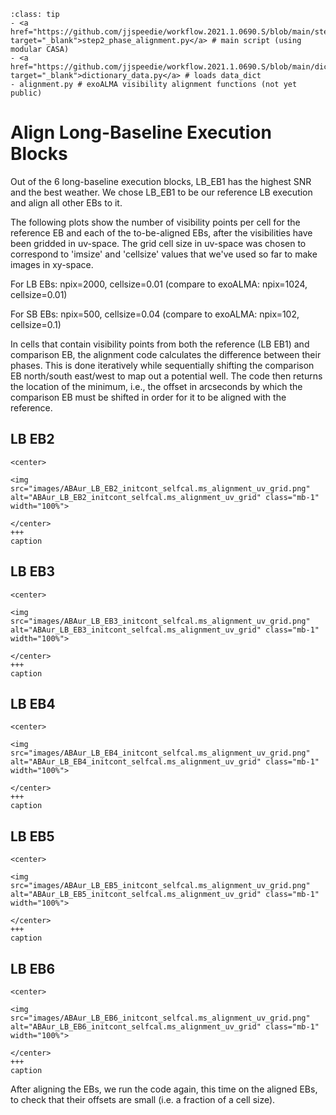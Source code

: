 `````{admonition} Scripts for **Step 2 - Phase alignment**:
:class: tip
- <a href="https://github.com/jjspeedie/workflow.2021.1.0690.S/blob/main/step2_phase_alignment.py" target="_blank">step2_phase_alignment.py</a> # main script (using modular CASA)
- <a href="https://github.com/jjspeedie/workflow.2021.1.0690.S/blob/main/dictionary_data.py" target="_blank">dictionary_data.py</a> # loads data_dict
- alignment.py # exoALMA visibility alignment functions (not yet public)
`````
<!-- https://github.com/jjspeedie/workflow.2021.1.0690.S/blob/main/alignment.py -->

# Align Long-Baseline Execution Blocks

Out of the 6 long-baseline execution blocks, LB_EB1 has the highest SNR and the best weather. We chose LB_EB1 to be our reference LB execution and align all other EBs to it.

The following plots show the number of visibility points per cell for the reference EB and each of the to-be-aligned EBs, after the visibilities have been gridded in uv-space. The grid cell size in uv-space was chosen to correspond to 'imsize' and 'cellsize' values that we've used so far to make images in xy-space.

For LB EBs: npix=2000, cellsize=0.01 (compare to exoALMA: npix=1024, cellsize=0.01)

For SB EBs: npix=500, cellsize=0.04 (compare to exoALMA: npix=102, cellsize=0.1)

In cells that contain visibility points from both the reference (LB EB1) and comparison EB, the alignment code calculates the difference between their phases. This is done iteratively while sequentially shifting the comparison EB north/south east/west to map out a potential well. The code then returns the location of the minimum, i.e., the offset in arcseconds by which the comparison EB must be shifted in order for it to be aligned with the reference.

## LB EB2

````{card}
<center>

<img src="images/ABAur_LB_EB2_initcont_selfcal.ms_alignment_uv_grid.png" alt="ABAur_LB_EB2_initcont_selfcal.ms_alignment_uv_grid" class="mb-1" width="100%">

</center>
+++
caption
````

## LB EB3

````{card}
<center>

<img src="images/ABAur_LB_EB3_initcont_selfcal.ms_alignment_uv_grid.png" alt="ABAur_LB_EB3_initcont_selfcal.ms_alignment_uv_grid" class="mb-1" width="100%">

</center>
+++
caption
````

## LB EB4

````{card}
<center>

<img src="images/ABAur_LB_EB4_initcont_selfcal.ms_alignment_uv_grid.png" alt="ABAur_LB_EB4_initcont_selfcal.ms_alignment_uv_grid" class="mb-1" width="100%">

</center>
+++
caption
````

## LB EB5

````{card}
<center>

<img src="images/ABAur_LB_EB5_initcont_selfcal.ms_alignment_uv_grid.png" alt="ABAur_LB_EB5_initcont_selfcal.ms_alignment_uv_grid" class="mb-1" width="100%">

</center>
+++
caption
````

## LB EB6

````{card}
<center>

<img src="images/ABAur_LB_EB6_initcont_selfcal.ms_alignment_uv_grid.png" alt="ABAur_LB_EB6_initcont_selfcal.ms_alignment_uv_grid" class="mb-1" width="100%">

</center>
+++
caption
````

After aligning the EBs, we run the code again, this time on the aligned EBs, to check that their offsets are small (i.e. a fraction of a cell size).
